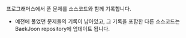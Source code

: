 프로그래머스에서 푼 문제를 소스코드와 함께 기록합니다.
+ 예전에 풀었던 문제들의 기록이 남아있고, 그 기록을 포함한 다른 소스코드는 BaekJoon repository에 업데이트 됩니다.
